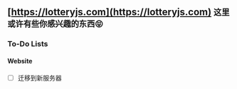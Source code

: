 ## [https://lotteryjs.com](https://lotteryjs.com) `这里或许有些你感兴趣的东西😝`

### To-Do Lists

#### Website
  
  - [ ] 迁移到新服务器


